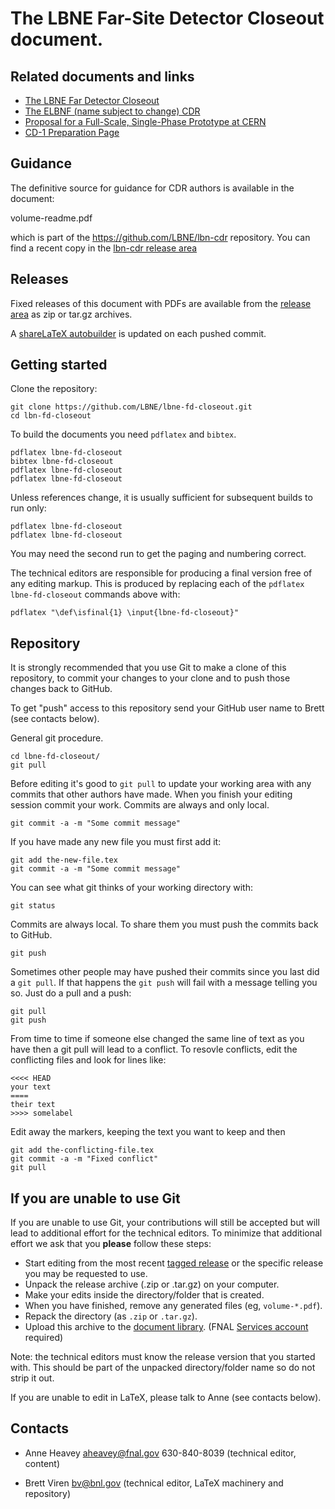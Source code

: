 The LBNE Far-Site Detector Closeout document.
====

Related documents and links
---

* [The LBNE Far Detector Closeout](https://github.com/LBNE/lbne-fd-closeout)
* [The ELBNF (name subject to change) CDR](https://github.com/LBNE/lbn-cdr)
* [Proposal for a Full-Scale, Single-Phase Prototype at CERN](https://github.com/LBNE/cern-prototype-proposal)
* [CD-1 Preparation Page](https://web.fnal.gov/project/LBNF/ReviewsAndAssessments/CD-1Preparation/SitePages/CD-1%20Preparation%20Home.aspx)

Guidance
---

The definitive source for guidance for CDR authors is available in the
document:

  volume-readme.pdf

which is part of the https://github.com/LBNE/lbn-cdr repository.  You can find a recent copy in the [lbn-cdr release area](https://github.com/LBNE/lbn-cdr/releases)

Releases
---

Fixed releases of this document with PDFs are available from the [release area](https://github.com/LBNE/lbne-fd-closeout/releases) as zip or tar.gz archives.

A [shareLaTeX autobuilder](https://www.sharelatex.com/github/repos/LBNE/lbne-fd-closeout) is updated on each pushed commit.

Getting started
---

Clone the repository:

    git clone https://github.com/LBNE/lbne-fd-closeout.git
    cd lbn-fd-closeout

To build the documents you need `pdflatex` and `bibtex`.

    pdflatex lbne-fd-closeout
    bibtex lbne-fd-closeout
    pdflatex lbne-fd-closeout
    pdflatex lbne-fd-closeout

Unless references change, it is usually sufficient for subsequent
builds to run only:

    pdflatex lbne-fd-closeout
    pdflatex lbne-fd-closeout

You may need the second run to get the paging and numbering correct.

The technical editors are responsible for producing a final version
free of any editing markup.  This is produced by replacing each
of the `pdflatex lbne-fd-closeout` commands above with:

    pdflatex "\def\isfinal{1} \input{lbne-fd-closeout}"

Repository
---

It is strongly recommended that you use Git to make a clone of this
repository, to commit your changes to your clone and to push those
changes back to GitHub.

To get "push" access to this repository send your GitHub user name to
Brett (see contacts below).

General git procedure.  

    cd lbne-fd-closeout/
	git pull

Before editing it's good to `git pull` to update your working area
with any commits that other authors have made.  When you finish your
editing session commit your work.  Commits are always and only local.

    git commit -a -m "Some commit message"

If you have made any new file you must first add it:

    git add the-new-file.tex
    git commit -a -m "Some commit message"

You can see what git thinks of your working directory with:

    git status

Commits are always local.  To share them you must push the commits
back to GitHub. 

    git push

Sometimes other people may have pushed their commits since you last
did a `git pull`.  If that happens the `git push` will fail with a
message telling you so.  Just do a pull and a push:

    git pull
	git push


From time to time if someone else changed the same line of text as you
have then a git pull will lead to a conflict.  To resovle conflicts,
edit the conflicting files and look for lines like:

    <<<< HEAD
	your text
	====
	their text
	>>>> somelabel

Edit away the markers, keeping the text you want to keep and then

    git add the-conflicting-file.tex
    git commit -a -m "Fixed conflict"
    git pull

## If you are unable to use Git

If you are unable to use Git, your contributions will still be accepted
but will lead to additional effort for the technical editors.  To
minimize that additional effort we ask that you **please** follow these steps:

* Start editing from the most recent
  [tagged release](https://github.com/LBNE/lbn-fd-closeout/releases) or the
  specific release you may be requested to use.
* Unpack the release archive (.zip or .tar.gz) on your computer.
* Make your edits inside the directory/folder that is created.
* When you have finished, remove any generated files (eg, `volume-*.pdf`).
* Repack the directory (as `.zip` or `.tar.gz`).
* Upload this archive to the [document library](https://web.fnal.gov/project/LBNF/ReviewsAndAssessments/CD-1Preparation/Shared%20Documents/Forms/AllItems.aspx). (FNAL
[Services account](https://fermi.service-now.com/kb_view.do?sysparm_article=KB0010542) required)

Note: the technical editors must know the release version that you
started with.  This should be part of the unpacked directory/folder
name so do not strip it out.

If you are unable to edit in LaTeX, please talk to Anne (see contacts below).

Contacts
---

* Anne Heavey <aheavey@fnal.gov> 630-840-8039 (technical editor, content)

* Brett Viren <bv@bnl.gov> (technical editor, LaTeX machinery and repository)

